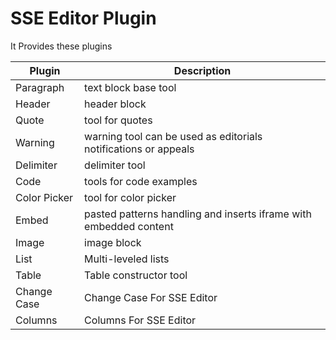# SSE Editor Plugin

It Provides these plugins

| Plugin       | Description                                                       |
| ------------ | ----------------------------------------------------------------- |
| Paragraph    | text block base tool                                              |
| Header       | header block                                                      |
| Quote        | tool for quotes                                                   |
| Warning      | warning tool can be used as editorials notifications or appeals   |
| Delimiter    | delimiter tool                                                    |
| Code         | tools for code examples                                           |
| Color Picker | tool for color picker                                             |
| Embed        | pasted patterns handling and inserts iframe with embedded content |
| Image        | image block                                                       |
| List         | Multi-leveled lists                                               |
| Table        | Table constructor tool                                            |
| Change Case  | Change Case For SSE Editor                                        |
| Columns      | Columns For SSE Editor                                            |
